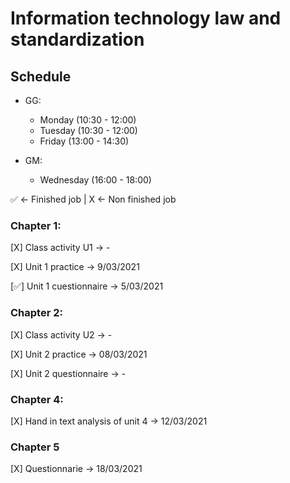 # Information technology law and standardization


## Schedule
- GG: 

  - Monday    (10:30 - 12:00)
  - Tuesday   (10:30 - 12:00)
  - Friday    (13:00 - 14:30)

- GM:
  - Wednesday (16:00 - 18:00)


✅ <- Finished job | X <- Non finished job


### Chapter 1:

[X] Class activity U1 -> -

[X] Unit 1 practice -> 9/03/2021

[✅] Unit 1 cuestionnaire -> 5/03/2021


### Chapter 2:

[X] Class activity U2 -> -

[X] Unit 2 practice -> 08/03/2021

[X] Unit 2 questionnaire -> -


### Chapter 4:

[X] Hand in text analysis of unit 4 -> 12/03/2021


### Chapter  5
[X] Questionnarie -> 18/03/2021








